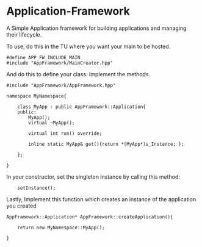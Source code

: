 # Application-Framework
A Simple Application framework for building applications and managing their lifecycle.

To use, do this in the TU where you want your main to be hosted. 
```
#define APP_FW_INCLUDE_MAIN
#include "AppFramework/MainCreator.hpp"
```

And do this to define your class. Implement the methods.

```
#include "AppFramework/AppFramework.hpp"

namespace MyNamespace{

    class MyApp : public AppFramework::Application{
    public:
        MyApp();
        virtual ~MyApp();

        virtual int run() override;
        
        inline static MyApp& get(){return *(MyApp*)s_Instance; };

    };

}
```

In your constructor, set the singleton instance by calling this method:
```
    setInstance();
```

Lastly, Implement this function which creates an instance of the application you created
```
AppFramework::Application* AppFramework::createApplication(){

    return new MyNamespace::MyApp();

}
```